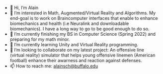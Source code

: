 - 👋 Hi, I’m Alain
- 👀 I’m interested in Math, Augmented/Virtual Reality and Algorithms. My end-goal is to work on Braincomputer interfaces that enable to enhance biomechanics and health (i.e Neuralink and downloadable biomechanics). I have a long way to go to be good enough to do so. 
- 🌱 I’m currently finishing my BS in Computer Science (Spring 2022) and preparing for my math minor.
- 🌱 I’m currently learning Unity and Virtual Reality programming.
- 💞️ I’m looking to collaborate on my latest project: An offensive line (virtual reality) simulator that helps young offensive linemen (American football) enhance their awarness and reaction against defenses.
- 📫 How to reach me: alainsch@buffalo.edu

<!---
swisstackle/swisstackle is a ✨ special ✨ repository because its `README.md` (this file) appears on your GitHub profile.
You can click the Preview link to take a look at your changes.
--->
